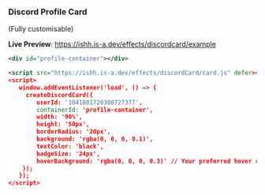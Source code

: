 ### Discord Profile Card
(Fully customisable)

**Live Preview**: https://ishh.is-a.dev/effects/discordcard/example

```xml
<div id="profile-container"></div>

<script src="https://ishh.is-a.dev/effects/discordCard/card.js" defer></script>
<script>
   window.addEventListener('load', () => {
     createDiscordCard({
        userId: '1041881720380727377',
        containerId: 'profile-container',
        width: '90%',
        height: '50px',
        borderRadius: '20px',
        background: 'rgba(0, 0, 0, 0.1)',
        textColor: 'black',
        badgeSize: '24px',
        hoverBackground: 'rgba(0, 0, 0, 0.3)' // Your preferred hover color
    });
   });
</script>
```
